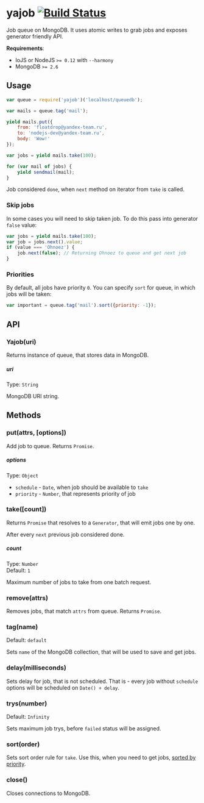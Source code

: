 # yajob [![Build Status](https://travis-ci.org/floatdrop/yajob.svg?branch=master)](https://travis-ci.org/floatdrop/yajob)

Job queue on MongoDB. It uses atomic writes to grab jobs and exposes generator friendly API.

__Requirements__:

 * IoJS or NodeJS `>= 0.12` with `--harmony`
 * MongoDB `>= 2.6`

## Usage

```js
var queue = require('yajob')('localhost/queuedb');

var mails = queue.tag('mail');

yield mails.put({
    from: 'floatdrop@yandex-team.ru',
    to: 'nodejs-dev@yandex-team.ru',
    body: 'Wow!'
});

var jobs = yield mails.take(100);

for (var mail of jobs) {
    yield sendmail(mail);
}
```

Job considered `done`, when `next` method on iterator from `take` is called.

### Skip jobs

In some cases you will need to skip taken job. To do this pass into generator `false` value:

```js
var jobs = yield mails.take(100);
var job = jobs.next().value;
if (value === 'Ohnoez') {
    job.next(false); // Returning Ohnoez to queue and get next job
}
```

### Priorities

By default, all jobs have priority `0`. You can specify `sort` for queue, in which jobs will be taken:

```js
var important = queue.tag('mail').sort({priority: -1});
```

## API

### Yajob(uri)

Returns instance of queue, that stores data in MongoDB.

##### uri  
Type: `String`  

MongoDB URI string.

## Methods

### put(attrs, [options])

Add job to queue. Returns `Promise`.

##### options
Type: `Object`

 * `schedule` - `Date`, when job should be available to `take`
 * `priority` - `Number`, that represents priority of job

### take([count])

Returns `Promise` that resolves to a `Generator`, that will emit jobs one by one.

After every `next` previous job considered done.

##### count
Type: `Number`  
Default: `1`

Maximum number of jobs to take from one batch request.

### remove(attrs)

Removes jobs, that match `attrs` from queue. Returns `Promise`.

### tag(name)
Default: `default`

Sets `name` of the MongoDB collection, that will be used to save and get jobs.

### delay(milliseconds)

Sets delay for job, that is not scheduled. That is - every job without `schedule` options will be scheduled on `Date() + delay`.

### trys(number)
Default: `Infinity`

Sets maximum job trys, before `failed` status will be assigned.

### sort(order)

Sets sort order rule for `take`. Use this, when you need to get jobs, [sorted by priority](#priorities).

### close()

Closes connections to MongoDB.
